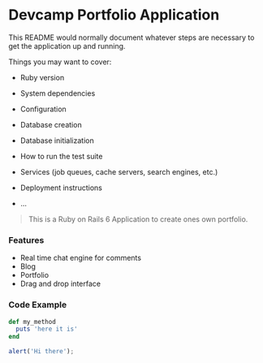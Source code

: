 # Devcamp Portfolio Application

This README would normally document whatever steps are necessary to get the
application up and running.

Things you may want to cover:

* Ruby version

* System dependencies

* Configuration

* Database creation

* Database initialization

* How to run the test suite

* Services (job queues, cache servers, search engines, etc.)

* Deployment instructions

* ...

> This is a Ruby on Rails 6 Application to create ones own portfolio.

### Features

- Real time chat engine for comments
- Blog
- Portfolio
- Drag and drop interface

### Code Example

```ruby
def my_method
  puts 'here it is'
end
```

```javascript
alert('Hi there');
```
